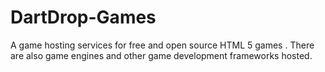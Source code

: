 DartDrop-Games
==============

A game hosting services for free and open source HTML 5 games . There are also game engines and other game development frameworks hosted.
